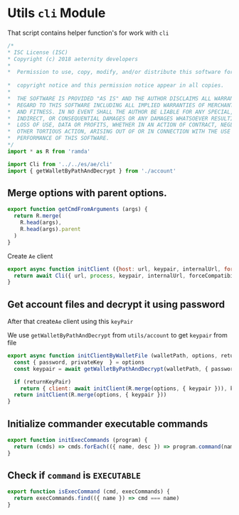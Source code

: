 



# Utils `cli` Module
That script contains helper function's for work with `cli`


  

```js
/*
* ISC License (ISC)
* Copyright (c) 2018 aeternity developers
*
*  Permission to use, copy, modify, and/or distribute this software for any
                                                                        *  purpose with or without fee is hereby granted, provided that the above
*  copyright notice and this permission notice appear in all copies.
*
*  THE SOFTWARE IS PROVIDED "AS IS" AND THE AUTHOR DISCLAIMS ALL WARRANTIES WITH
*  REGARD TO THIS SOFTWARE INCLUDING ALL IMPLIED WARRANTIES OF MERCHANTABILITY
*  AND FITNESS. IN NO EVENT SHALL THE AUTHOR BE LIABLE FOR ANY SPECIAL, DIRECT,
*  INDIRECT, OR CONSEQUENTIAL DAMAGES OR ANY DAMAGES WHATSOEVER RESULTING FROM
*  LOSS OF USE, DATA OR PROFITS, WHETHER IN AN ACTION OF CONTRACT, NEGLIGENCE OR
*  OTHER TORTIOUS ACTION, ARISING OUT OF OR IN CONNECTION WITH THE USE OR
*  PERFORMANCE OF THIS SOFTWARE.
*/
import * as R from 'ramda'

import Cli from '../../es/ae/cli'
import { getWalletByPathAndDecrypt } from './account'


```







## Merge options with parent options.


  

```js
export function getCmdFromArguments (args) {
  return R.merge(
    R.head(args),
    R.head(args).parent
  )
}


```







Create `Ae` client


  

```js
export async function initClient ({host: url, keypair, internalUrl, force: forceCompatibility, nativeMode = true}) {
  return await Cli({ url, process, keypair, internalUrl, forceCompatibility, nativeMode })
}


```







## Get account files and decrypt it using password
After that create`Ae` client using this `keyPair`

We use `getWalletByPathAndDecrypt` from `utils/account` to get `keypair` from file


  

```js
export async function initClientByWalletFile (walletPath, options, returnKeyPair = false) {
  const { password, privateKey  } = options
  const keypair = await getWalletByPathAndDecrypt(walletPath, { password, privateKey })

  if (returnKeyPair)
    return { client: await initClient(R.merge(options, { keypair })), keypair }
  return initClient(R.merge(options, { keypair }))
}


```







## Initialize commander executable commands


  

```js
export function initExecCommands (program) {
  return (cmds) => cmds.forEach(({ name, desc }) => program.command(name, desc))
}


```







## Check if `command` is `EXECUTABLE`


  

```js
export function isExecCommand (cmd, execCommands) {
  return execCommands.find(({ name }) => cmd === name)
}


```





